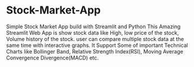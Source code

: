 # Stock-Market-App
Simple Stock Market App build with Streamlit and Python
This Amazing Streamlit Web App is show stock data like High, low price of the stock, Volume history of the stock.
user can compare multiple stock data at the same time with interactive graphs.
It Support Some of important Technical Charts like Bollinger Band, Relative Strength Index(RSI), Moving Average Convergence Divergence(MACD) etc.
